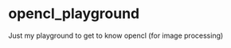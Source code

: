 opencl_playground
=================

Just my playground to get to know opencl (for image processing)
